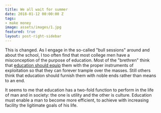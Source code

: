 ```yaml
---
title: We all wait for summer
date: 2018-01-12 00:00:00 Z
tags:
- make money
image: assets/images/1.jpg
featured: true
layout: post-right-sidebar
---
```


This is changed. As I engage in the so-called "bull sessions" around and about the school, I too often find that most college men have a misconception of the purpose of education. Most of the "brethren" think that <a href="[http://www.seowebpageanalyzer.com/](http://www.seowebpageanalyzer.com/)">education should equip</a> them with the proper instruments of exploitation so that they can forever trample over the masses. Still others think that education should furnish them with noble ends rather than means to an end.

It seems to me that education has a two-fold function to perform in the life of man and in society: the one is utility and the other is culture. Education must enable a man to become more efficient, to achieve with increasing facility the ligitimate goals of his life.
